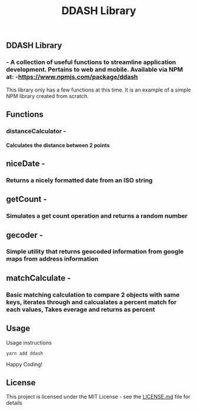<h1 align="center"><strong>DDASH Library</strong></h1>

<br />

## DDASH Library 
### - A collection of useful functions to streamline application development. Pertains to web and mobile. Available via NPM at: -https://www.npmjs.com/package/ddash

This library only has a few functions at this time. It is an example of a simple NPM library created from scratch.


## Functions

### distanceCalculator - 
#### Calculates the distance between 2 points

## niceDate - 
### Returns a nicely formatted date from an ISO string

## getCount -
### Simulates a get count operation and returns a random number

## gecoder - 
### Simple utility that returns geocoded information from google maps from address information

## matchCalculate - 
### Basic matching calculation to compare 2 objects with same keys, iterates through and calcualates a percent match for each values, Takes everage and returns as percent


## Usage

Usage instructions

```
yarn add ddash
```

Happy Coding!

## License

This project is licensed under the MIT License - see the [LICENSE.md](LICENSE.md) file for details
